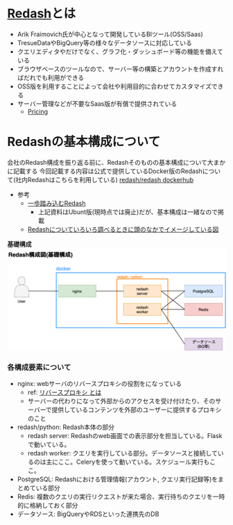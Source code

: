 # [Redash](https://redash.io/product/)とは
- Arik Fraimovich氏が中心となって開発しているBIツール(OSS/Saas)
- TresueDataやBigQuery等の様々なデータソースに対応している
- クエリエディタやだけでなく、グラフ化・ダッシュボード等の機能を備えている
- ブラウザベースのツールなので、サーバー等の構築とアカウントを作成すればだれでも利用ができる
- OSS版を利用することによって会社や利用目的に合わせてカスタマイズできる
- サーバー管理などが不要なSaas版が有償で提供されている
    - [Pricing](https://redash.io/pricing/)

# Redashの基本構成について
会社のRedash構成を振り返る前に、Redashそのものの基本構成について大まかに記載する
今回記載する内容は公式で提供しているDocker版のRedashについて(社内Redashはこちらを利用している)
[redash/redash dockerhub](https://hub.docker.com/r/redash/redash)

- 参考
    - [一歩踏み込むRedash](https://speakerdeck.com/ariarijp/bu-ta-miip-mu-redash?slide=11)
        - 上記資料はUbunt版(現時点では廃止)だが、基本構成は一緒なので掲載
    - [Redashについていろいろ調べるときに頭のなかでイメージしている図](http://ariarijp.hatenablog.com/entry/2018/01/03/224031)

**基礎構成**
![redash構成](./redash%E6%A7%8B%E6%88%90%E5%9B%B3_%E5%9F%BA%E6%9C%AC.png)

### 各構成要素について
- nginx: webサーバのリバースプロキシの役割をになっている
    - ref: [リバースプロキシ とは](https://wa3.i-3-i.info/word1755.html)
    - サーバーの代わりになって外部からのアクセスを受け付けたり、そのサーバーで提供しているコンテンツを外部のユーザーに提供するプロキシのこと
- redash/python: Redash本体の部分
    - redash server: Redashのweb画面での表示部分を担当している。Flaskで動いている。
    - redash worker: クエリを実行している部分。データソースと接続しているのは主にここ。Celeryを使って動いている。スケジュール実行もここ。
- PostgreSQL: Redashにおける管理情報(アカウント, クエリ実行記録等)をまとめている部分
- Redis: 複数のクエリの実行リクエストが来た場合、実行待ちのクエリを一時的に格納しておく部分
- データソース: BigQueryやRDSといった連携先のDB
